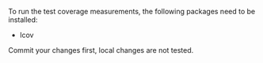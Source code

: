 To run the test coverage measurements, the following packages need to be installed:

- lcov

Commit your changes first, local changes are not tested.
